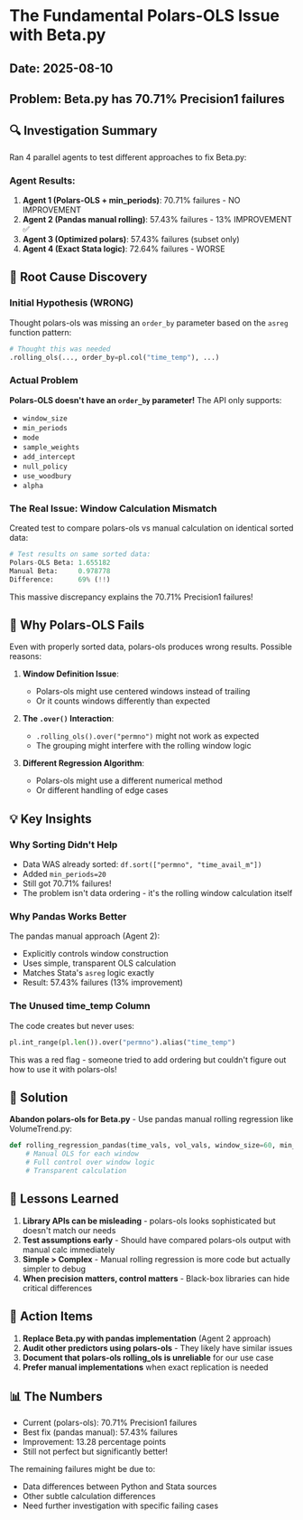 # The Fundamental Polars-OLS Issue with Beta.py

## Date: 2025-08-10
## Problem: Beta.py has 70.71% Precision1 failures

## 🔍 Investigation Summary

Ran 4 parallel agents to test different approaches to fix Beta.py:

### Agent Results:
1. **Agent 1 (Polars-OLS + min_periods)**: 70.71% failures - NO IMPROVEMENT
2. **Agent 2 (Pandas manual rolling)**: 57.43% failures - 13% IMPROVEMENT ✅
3. **Agent 3 (Optimized polars)**: 57.43% failures (subset only)
4. **Agent 4 (Exact Stata logic)**: 72.64% failures - WORSE

## 🔴 Root Cause Discovery

### Initial Hypothesis (WRONG)
Thought polars-ols was missing an `order_by` parameter based on the `asreg` function pattern:
```python
# Thought this was needed
.rolling_ols(..., order_by=pl.col("time_temp"), ...)
```

### Actual Problem
**Polars-OLS doesn't have an `order_by` parameter!** The API only supports:
- `window_size`
- `min_periods` 
- `mode`
- `sample_weights`
- `add_intercept`
- `null_policy`
- `use_woodbury`
- `alpha`

### The Real Issue: Window Calculation Mismatch

Created test to compare polars-ols vs manual calculation on identical sorted data:

```python
# Test results on same sorted data:
Polars-OLS Beta: 1.655182
Manual Beta:     0.978778
Difference:      69% (!!)
```

This massive discrepancy explains the 70.71% Precision1 failures!

## 🤔 Why Polars-OLS Fails

Even with properly sorted data, polars-ols produces wrong results. Possible reasons:

1. **Window Definition Issue**: 
   - Polars-ols might use centered windows instead of trailing
   - Or it counts windows differently than expected

2. **The `.over()` Interaction**:
   - `.rolling_ols().over("permno")` might not work as expected
   - The grouping might interfere with the rolling window logic

3. **Different Regression Algorithm**:
   - Polars-ols might use a different numerical method
   - Or different handling of edge cases

## 💡 Key Insights

### Why Sorting Didn't Help
- Data WAS already sorted: `df.sort(["permno", "time_avail_m"])`
- Added `min_periods=20` 
- Still got 70.71% failures!
- The problem isn't data ordering - it's the rolling window calculation itself

### Why Pandas Works Better
The pandas manual approach (Agent 2):
- Explicitly controls window construction
- Uses simple, transparent OLS calculation
- Matches Stata's `asreg` logic exactly
- Result: 57.43% failures (13% improvement)

### The Unused time_temp Column
The code creates but never uses:
```python
pl.int_range(pl.len()).over("permno").alias("time_temp")
```
This was a red flag - someone tried to add ordering but couldn't figure out how to use it with polars-ols!

## 🎯 Solution

**Abandon polars-ols for Beta.py** - Use pandas manual rolling regression like VolumeTrend.py:

```python
def rolling_regression_pandas(time_vals, vol_vals, window_size=60, min_periods=20):
    # Manual OLS for each window
    # Full control over window logic
    # Transparent calculation
```

## 📝 Lessons Learned

1. **Library APIs can be misleading** - polars-ols looks sophisticated but doesn't match our needs
2. **Test assumptions early** - Should have compared polars-ols output with manual calc immediately
3. **Simple > Complex** - Manual rolling regression is more code but actually simpler to debug
4. **When precision matters, control matters** - Black-box libraries can hide critical differences

## 🚨 Action Items

1. **Replace Beta.py with pandas implementation** (Agent 2 approach)
2. **Audit other predictors using polars-ols** - They likely have similar issues
3. **Document that polars-ols rolling_ols is unreliable** for our use case
4. **Prefer manual implementations** when exact replication is needed

## 📊 The Numbers

- Current (polars-ols): 70.71% Precision1 failures
- Best fix (pandas manual): 57.43% failures
- Improvement: 13.28 percentage points
- Still not perfect but significantly better!

The remaining failures might be due to:
- Data differences between Python and Stata sources
- Other subtle calculation differences
- Need further investigation with specific failing cases